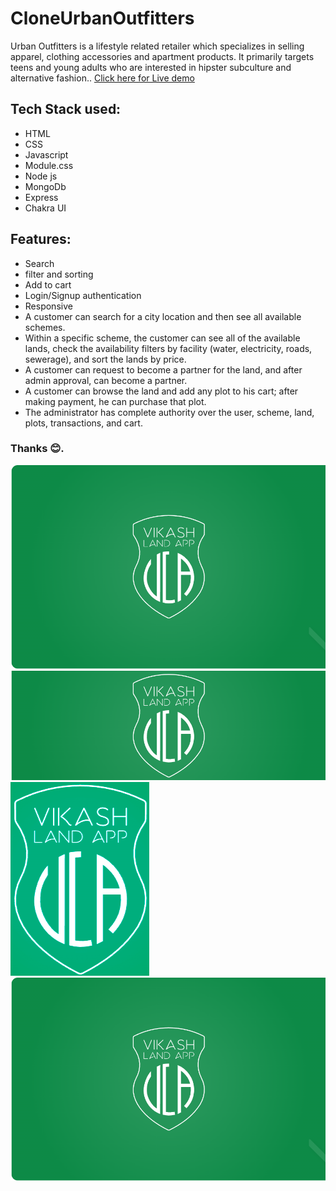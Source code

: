 # CloneUrbanOutfitters

Urban Outfitters is a lifestyle related retailer which specializes in selling apparel, clothing accessories and apartment products. It primarily targets teens and young adults who are interested in hipster subculture and alternative fashion..
<a href="https://clone-urban-outfitters.vercel.app/" target="_blank">Click here for Live demo</a>

## Tech Stack used:

<ul>
  <li>HTML</li>
  <li>CSS</li>
  <li>Javascript</li>
  <li>Module.css</li>
  <li>Node js</li>
  <li>MongoDb</li>
  <li>Express</li>
  <li>Chakra UI</li>
</ul>

## Features:

<ul>
 <li>Search</li>
  <li>filter and sorting</li>
  <li>Add to cart</li>
  <li>Login/Signup authentication</li>
  <li>Responsive</li>
<li>A customer can search for a city location and then see
all available schemes.</li>

<li>
Within a specific scheme, the customer can see all of
the available lands, check the availability filters by
facility (water, electricity, roads, sewerage), and sort
the lands by price.</li>
<li>A customer can request to become a partner for the
land, and after admin approval, can become a partner.</li>
<li>A customer can browse the land and add any plot to his
cart; after making payment, he can purchase that plot.</li>
<li>
The administrator has complete authority over the user,
scheme, land, plots, transactions, and cart.</li>
 
</ul>

### Thanks 😊.

![LandApp](/src/logo.png)
![LandApp](/src/logo1.png)
![LandApp](/src/logo2.png)
![LandApp](/src/logo3.png)


